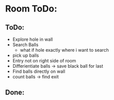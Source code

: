 # Room ToDo:

## ToDo:
- Explore hole in wall
- Search Balls
  - what if hole exactly where i want to search
- pick up balls
- Entry not on right side of room
- Differientiate balls -> save black ball for last
- Find balls directly on wall
- count balls -> find exit

## Done:
